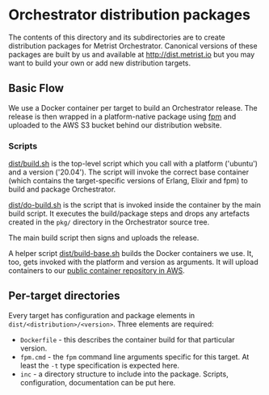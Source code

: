 # Orchestrator distribution packages

The contents of this directory and its subdirectories are to create distribution packages for Metrist Orchestrator.
Canonical versions of these packages are built by us and available at http://dist.metrist.io but you may want to
build your own or add new distribution targets.

## Basic Flow

We use a Docker container per target to build an Orchestrator release. The release is then wrapped in a
platform-native package using [fpm](https://fpm.readthedocs.io/) and uploaded to the AWS S3 bucket behind
our distribution website.

### Scripts

[dist/build.sh](dist/build.sh) is the top-level script which you call with a platform ('ubuntu') and a version
('20.04'). The script will invoke the correct base container (which contains the target-specific versions of
Erlang, Elixir and fpm) to build and package Orchestrator.

[dist/do-build.sh](dist/do-build.sh) is the script that is invoked inside the container by the main build script. It
executes the build/package steps and drops any artefacts created in the `pkg/` directory in the Orchestrator
source tree.

The main build script then signs and uploads the release.

A helper script [dist/build-base.sh](dist/build-base.sh) builds the Docker containers we use. It, too, gets
invoked with the platform and version as arguments. It will upload containers to our [public container repository
in AWS](https://gallery.ecr.aws/metrist).

## Per-target directories

Every target has configuration and package elements in `dist/<distribution>/<version>`. Three elements are required:

* `Dockerfile` - this describes the container build for that particular version.
* `fpm.cmd` - the `fpm` command line arguments specific for this target. At least the `-t` type specification
  is expected here.
* `inc` - a directory structure to include into the package. Scripts, configuration, documentation can be put here.
